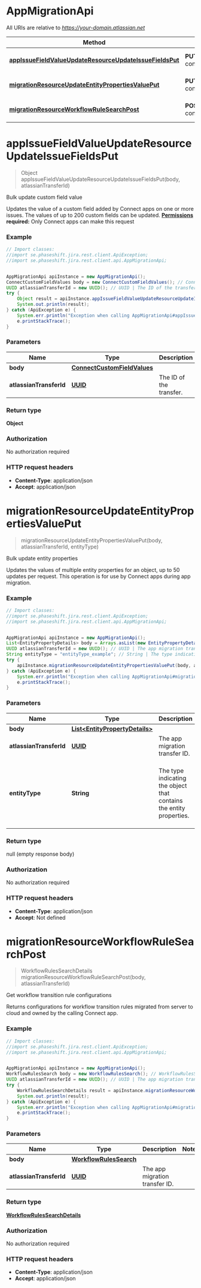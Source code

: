 # AppMigrationApi

All URIs are relative to *https://your-domain.atlassian.net*

Method | HTTP request | Description
------------- | ------------- | -------------
[**appIssueFieldValueUpdateResourceUpdateIssueFieldsPut**](AppMigrationApi.md#appIssueFieldValueUpdateResourceUpdateIssueFieldsPut) | **PUT** /rest/atlassian-connect/1/migration/field | Bulk update custom field value
[**migrationResourceUpdateEntityPropertiesValuePut**](AppMigrationApi.md#migrationResourceUpdateEntityPropertiesValuePut) | **PUT** /rest/atlassian-connect/1/migration/properties/{entityType} | Bulk update entity properties
[**migrationResourceWorkflowRuleSearchPost**](AppMigrationApi.md#migrationResourceWorkflowRuleSearchPost) | **POST** /rest/atlassian-connect/1/migration/workflow/rule/search | Get workflow transition rule configurations

<a name="appIssueFieldValueUpdateResourceUpdateIssueFieldsPut"></a>
# **appIssueFieldValueUpdateResourceUpdateIssueFieldsPut**
> Object appIssueFieldValueUpdateResourceUpdateIssueFieldsPut(body, atlassianTransferId)

Bulk update custom field value

Updates the value of a custom field added by Connect apps on one or more issues. The values of up to 200 custom fields can be updated.  **[Permissions](#permissions) required:** Only Connect apps can make this request

### Example
```java
// Import classes:
//import se.phaseshift.jira.rest.client.ApiException;
//import se.phaseshift.jira.rest.client.api.AppMigrationApi;


AppMigrationApi apiInstance = new AppMigrationApi();
ConnectCustomFieldValues body = new ConnectCustomFieldValues(); // ConnectCustomFieldValues | 
UUID atlassianTransferId = new UUID(); // UUID | The ID of the transfer.
try {
    Object result = apiInstance.appIssueFieldValueUpdateResourceUpdateIssueFieldsPut(body, atlassianTransferId);
    System.out.println(result);
} catch (ApiException e) {
    System.err.println("Exception when calling AppMigrationApi#appIssueFieldValueUpdateResourceUpdateIssueFieldsPut");
    e.printStackTrace();
}
```

### Parameters

Name | Type | Description  | Notes
------------- | ------------- | ------------- | -------------
 **body** | [**ConnectCustomFieldValues**](ConnectCustomFieldValues.md)|  |
 **atlassianTransferId** | [**UUID**](.md)| The ID of the transfer. |

### Return type

**Object**

### Authorization

No authorization required

### HTTP request headers

 - **Content-Type**: application/json
 - **Accept**: application/json

<a name="migrationResourceUpdateEntityPropertiesValuePut"></a>
# **migrationResourceUpdateEntityPropertiesValuePut**
> migrationResourceUpdateEntityPropertiesValuePut(body, atlassianTransferId, entityType)

Bulk update entity properties

Updates the values of multiple entity properties for an object, up to 50 updates per request. This operation is for use by Connect apps during app migration.

### Example
```java
// Import classes:
//import se.phaseshift.jira.rest.client.ApiException;
//import se.phaseshift.jira.rest.client.api.AppMigrationApi;


AppMigrationApi apiInstance = new AppMigrationApi();
List<EntityPropertyDetails> body = Arrays.asList(new EntityPropertyDetails()); // List<EntityPropertyDetails> | 
UUID atlassianTransferId = new UUID(); // UUID | The app migration transfer ID.
String entityType = "entityType_example"; // String | The type indicating the object that contains the entity properties.
try {
    apiInstance.migrationResourceUpdateEntityPropertiesValuePut(body, atlassianTransferId, entityType);
} catch (ApiException e) {
    System.err.println("Exception when calling AppMigrationApi#migrationResourceUpdateEntityPropertiesValuePut");
    e.printStackTrace();
}
```

### Parameters

Name | Type | Description  | Notes
------------- | ------------- | ------------- | -------------
 **body** | [**List&lt;EntityPropertyDetails&gt;**](EntityPropertyDetails.md)|  |
 **atlassianTransferId** | [**UUID**](.md)| The app migration transfer ID. |
 **entityType** | **String**| The type indicating the object that contains the entity properties. | [enum: IssueProperty, CommentProperty, DashboardItemProperty, IssueTypeProperty, ProjectProperty, UserProperty, WorklogProperty, BoardProperty, SprintProperty]

### Return type

null (empty response body)

### Authorization

No authorization required

### HTTP request headers

 - **Content-Type**: application/json
 - **Accept**: Not defined

<a name="migrationResourceWorkflowRuleSearchPost"></a>
# **migrationResourceWorkflowRuleSearchPost**
> WorkflowRulesSearchDetails migrationResourceWorkflowRuleSearchPost(body, atlassianTransferId)

Get workflow transition rule configurations

Returns configurations for workflow transition rules migrated from server to cloud and owned by the calling Connect app.

### Example
```java
// Import classes:
//import se.phaseshift.jira.rest.client.ApiException;
//import se.phaseshift.jira.rest.client.api.AppMigrationApi;


AppMigrationApi apiInstance = new AppMigrationApi();
WorkflowRulesSearch body = new WorkflowRulesSearch(); // WorkflowRulesSearch | 
UUID atlassianTransferId = new UUID(); // UUID | The app migration transfer ID.
try {
    WorkflowRulesSearchDetails result = apiInstance.migrationResourceWorkflowRuleSearchPost(body, atlassianTransferId);
    System.out.println(result);
} catch (ApiException e) {
    System.err.println("Exception when calling AppMigrationApi#migrationResourceWorkflowRuleSearchPost");
    e.printStackTrace();
}
```

### Parameters

Name | Type | Description  | Notes
------------- | ------------- | ------------- | -------------
 **body** | [**WorkflowRulesSearch**](WorkflowRulesSearch.md)|  |
 **atlassianTransferId** | [**UUID**](.md)| The app migration transfer ID. |

### Return type

[**WorkflowRulesSearchDetails**](WorkflowRulesSearchDetails.md)

### Authorization

No authorization required

### HTTP request headers

 - **Content-Type**: application/json
 - **Accept**: application/json

